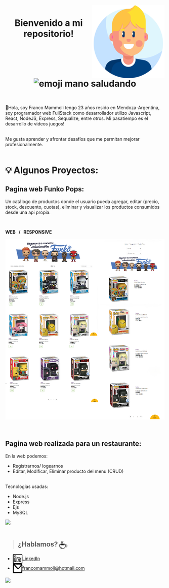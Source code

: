<img src="img/nino.png" width="230" align='right' />
<h1 align="center"> Bienvenido a mi repositorio! <img src="https://tenor.com/view/waving-hi-hello-emoji-wave-gif-11366012.gif" alt="emoji mano saludando" width="40px"/></h1>  
<br>
<p>🌱Hola, soy Franco Mammoli tengo 23 años resido en Mendoza-Argentina, soy programador web FullStack como desarrollador utilizo Javascript, React, NodeJS, Express, Sequalize, entre otros. Mi pasatiempo es el desarrollo de videos juegos!</p>
<br/>
Me gusta aprender y afrontar desafíos que me permitan mejorar profesionalmente. 
<br>
<br>

# 💡 Algunos Proyectos:
## Pagina web Funko Pops:
 Un catálogo de productos donde el usuario pueda agregar, editar (precio, stock, descuento, cuotas), eliminar y visualizar los productos consumidos desde una api propia.

<br>

**WEB &nbsp; / &nbsp; RESPONSIVE**
<p><img src="img/funko2.png" /> </p>

<br>

## Pagina web realizada para un restaurante:
  En la web podemos: 
- Registrarnos/ logearnos
- Editar, Modificar, Eliminar producto del menu (CRUD) <br>
 <br>
  Tecnologias usadas: <br>
  
- Node.js
- Express
- Ejs
- MySQL
<img src="img/morfi.png" />
<br>
<br>

> ## ¿Hablamos? <img align="center" src="img/food_coffee-1.svg" alt="cafecito" height="25" width="25"/>
- <a href="https://www.linkedin.com/in/franco-mammoli-0a4455142/" target="blank"><img align="center" src="img/logo_linkedin.svg" alt="Franco Mammoli" height="30" width="30" />LinkedIn</a>
- <a href="francomammoli@hotmail.com" target="blank"><img align="center" src="img/logo_email_mail.svg" alt="correo personal" height="30" width="30" />francomammoli@hotmail.com</a>
                                                                                                                 
<img src="https://tenor.com/view/ice-age-sid-call-me-give-me-your-number-give-me-a-call-gif-16699821.gif" height="180" />

 
